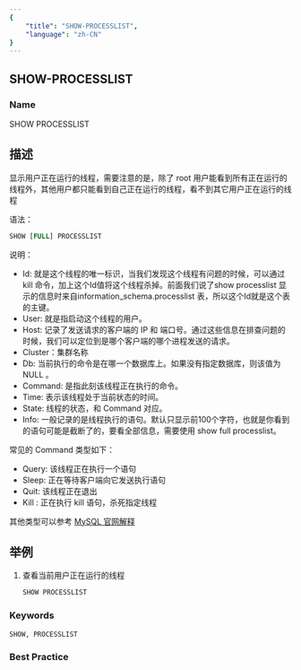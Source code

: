 ```yaml
---
{
    "title": "SHOW-PROCESSLIST",
    "language": "zh-CN"
}
---
```


<!--
Licensed to the Apache Software Foundation (ASF) under one
or more contributor license agreements.  See the NOTICE file
distributed with this work for additional information
regarding copyright ownership.  The ASF licenses this file
to you under the Apache License, Version 2.0 (the
"License"); you may not use this file except in compliance
with the License.  You may obtain a copy of the License at

  http://www.apache.org/licenses/LICENSE-2.0

Unless required by applicable law or agreed to in writing,
software distributed under the License is distributed on an
"AS IS" BASIS, WITHOUT WARRANTIES OR CONDITIONS OF ANY
KIND, either express or implied.  See the License for the
specific language governing permissions and limitations
under the License.
-->

## SHOW-PROCESSLIST

### Name

SHOW PROCESSLIST

## 描述

显示用户正在运行的线程，需要注意的是，除了 root 用户能看到所有正在运行的线程外，其他用户都只能看到自己正在运行的线程，看不到其它用户正在运行的线程

语法：

```sql
SHOW [FULL] PROCESSLIST
```

说明：

- Id: 就是这个线程的唯一标识，当我们发现这个线程有问题的时候，可以通过 kill 命令，加上这个Id值将这个线程杀掉。前面我们说了show processlist 显示的信息时来自information_schema.processlist 表，所以这个Id就是这个表的主键。
- User: 就是指启动这个线程的用户。
- Host: 记录了发送请求的客户端的 IP 和 端口号。通过这些信息在排查问题的时候，我们可以定位到是哪个客户端的哪个进程发送的请求。
- Cluster：集群名称
- Db: 当前执行的命令是在哪一个数据库上。如果没有指定数据库，则该值为 NULL 。
- Command: 是指此刻该线程正在执行的命令。
- Time: 表示该线程处于当前状态的时间。
- State: 线程的状态，和 Command 对应。
- Info: 一般记录的是线程执行的语句。默认只显示前100个字符，也就是你看到的语句可能是截断了的，要看全部信息，需要使用 show full processlist。

常见的 Command 类型如下：

- Query: 该线程正在执行一个语句
- Sleep: 正在等待客户端向它发送执行语句
- Quit: 该线程正在退出
- Kill : 正在执行 kill 语句，杀死指定线程

其他类型可以参考 [MySQL 官网解释](https://dev.mysql.com/doc/refman/5.6/en/thread-commands.html)

## 举例

1. 查看当前用户正在运行的线程
   ```SQL
   SHOW PROCESSLIST
   ```

### Keywords

    SHOW, PROCESSLIST

### Best Practice

